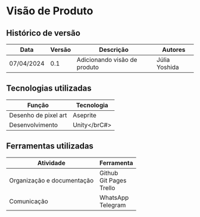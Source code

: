 # Visão de Produto

## Histórico de versão

|Data|Versão|Descrição|Autores|
|--|--|--|--|
|07/04/2024|0.1|Adicionando visão de produto|Júlia Yoshida|

## Tecnologias utilizadas

|Função|Tecnologia|
|--|--|
|Desenho de pixel art|Aseprite|
|Desenvolvimento|Unity</brC#>|


## Ferramentas utilizadas

|Atividade|Ferramenta|
|--|--|
|Organização e documentação|Github<br>Git Pages<br>Trello|
|Comunicação|WhatsApp<br>Telegram|
